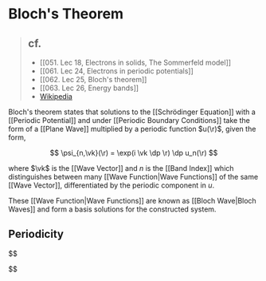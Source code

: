 # Bloch's Theorem

> ## cf.
> - [[051. Lec 18, Electrons in solids, The Sommerfeld model]]
> - [[061. Lec 24, Electrons in periodic potentials]]
> - [[062. Lec 25, Bloch's theorem]]
> - [[063. Lec 26, Energy bands]]
> - [Wikipedia](https://en.wikipedia.org/wiki/Bloch's_theorem#Applications_and_consequences)

Bloch's theorem states that solutions to the [[Schrödinger Equation]] with a [[Periodic Potential]] and under [[Periodic Boundary Conditions]] take the form of a [[Plane Wave]] multiplied by a periodic function $u(\r)$, given the form,

$$
\psi_{n,\vk}(\r) = \exp(i \vk \dp \r) \dp u_n(\r)
$$

where $\vk$ is the [[Wave Vector]] and $n$ is the [[Band Index]] which distinguishes between many [[Wave Function|Wave Functions]] of the same [[Wave Vector]], differentiated by the periodic component in $u$.

These [[Wave Function|Wave Functions]] are known as [[Bloch Wave|Bloch Waves]] and form a basis solutions for the constructed system.

## Periodicity

$$

$$